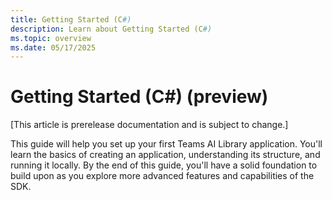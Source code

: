 ```yaml
---
title: Getting Started (C#)
description: Learn about Getting Started (C#)
ms.topic: overview
ms.date: 05/17/2025
---
```


# Getting Started (C#) (preview)

[This article is prerelease documentation and is subject to change.]

This guide will help you set up your first Teams AI Library application. You'll learn the basics of creating an application, understanding its structure, and running it locally. By the end of this guide, you'll have a solid foundation to build upon as you explore more advanced features and capabilities of the SDK.
